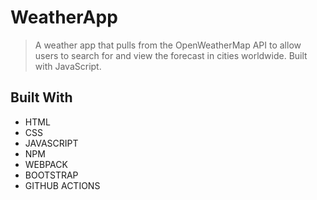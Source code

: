 
# WeatherApp

>  A weather app that pulls from the OpenWeatherMap API to allow users to search for and view the forecast in cities worldwide. Built with JavaScript.


## Built With

- HTML 
- CSS
- JAVASCRIPT
- NPM
- WEBPACK
- BOOTSTRAP
- GITHUB ACTIONS









